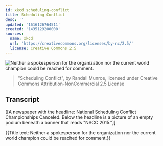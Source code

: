 ```yaml
---
id: xkcd.scheduling-conflict
title: Scheduling Conflict
desc: ''
updated: '1616126764511'
created: '1435129200000'
sources:
  name: xkcd
  url: 'https://creativecommons.org/licenses/by-nc/2.5/'
  license: Creative Commons 2.5
---
```

![Neither a spokesperson for the organization nor the current world champion could be reached for comment.](https://imgs.xkcd.com/comics/scheduling_conflict.png)
> "Scheduling Conflict", by Randall Munroe, licensed under Creative Commons Attribution-NonCommercial 2.5 License

## Transcript
[[A newspaper with the headline: National Scheduling Conflict Championships Canceled. Below the headline is a picture of an empty podium beneath a banner that reads "NSCC 2015."]]

{{Title text: Neither a spokesperson for the organization nor the current world champion could be reached for comment.}}
